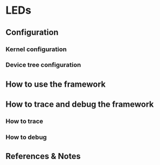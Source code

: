 # LEDs

## Configuration

### Kernel configuration

### Device tree configuration

## How to use the framework

## How to trace and debug the framework

### How to trace

### How to debug

## References & Notes
